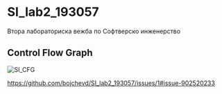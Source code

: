 # SI_lab2_193057
Втора лабораториска вежба по Софтверско инженерство
## Control Flow Graph

![SI_CFG](https://user-images.githubusercontent.com/75999222/119683037-a4172a80-be43-11eb-91b9-3c6e09631ab5.png)

https://github.com/bojchevd/SI_lab2_193057/issues/1#issue-902520233
